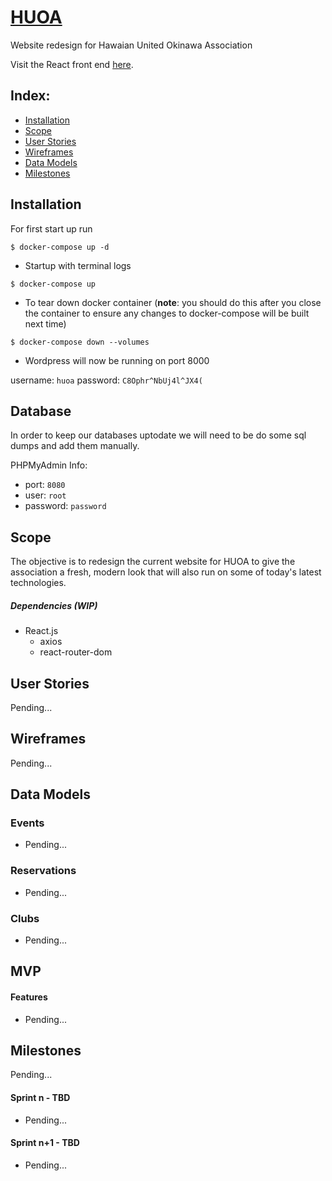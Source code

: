 # [HUOA](https://huoa.org/nuuzi/)

Website redesign for Hawaian United Okinawa Association

Visit the React front end [here](https://github.com/masalcedo88/huoa-react).

## Index:
- [Installation](#Installation)
- [Scope](#Scope)
- [User Stories](#user-stories)
- [Wireframes](#wireframes)
- [Data Models](#data-models)
- [Milestones](#milestones)

## Installation
For first start up run
```
$ docker-compose up -d
```
- Startup with terminal logs
```
$ docker-compose up
```
- To tear down docker container (**note**: you should do this after you close the container to ensure any changes to docker-compose will be built next time)
```
$ docker-compose down --volumes
```
- Wordpress will now be running on port 8000

username: `huoa`
password: `C8Ophr^NbUj4l^JX4(`

## Database
In order to keep our databases uptodate we will need to be do some sql dumps and add them manually.

PHPMyAdmin Info:
- port: `8080`
- user: `root`
- password: `password`

## Scope

The objective is to redesign the current website for HUOA to give the association a fresh, modern look that will also run on some of today's latest technologies.

##### Dependencies (WIP)
- React.js
  - axios
  - react-router-dom

## User Stories

Pending...

## Wireframes

Pending...

## Data Models

### Events

- Pending...

### Reservations

- Pending...

### Clubs

- Pending...

## MVP

#### Features
- Pending...

## Milestones

Pending...

#### Sprint n - TBD
- Pending...

#### Sprint n+1 - TBD
- Pending...
